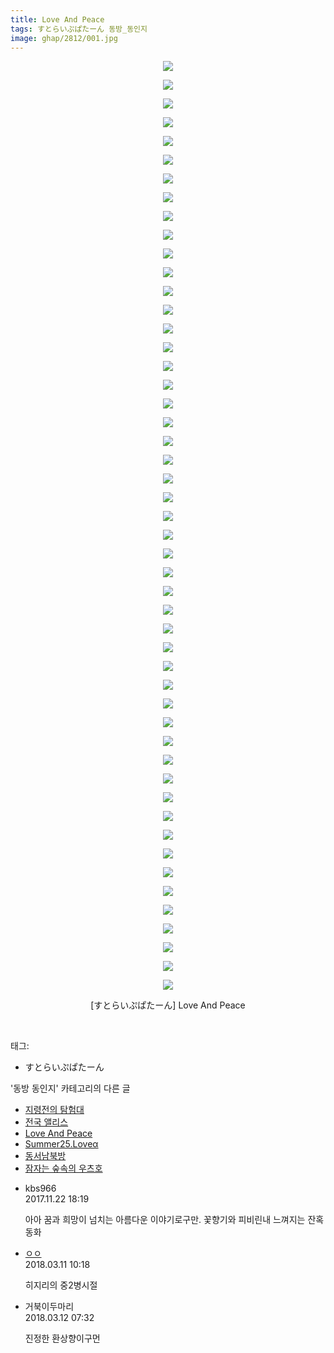 ```yaml
---
title: Love And Peace
tags: すとらいぷぱたーん 동방_동인지
image: ghap/2812/001.jpg
---
```

<div class="article">
<p style="text-align: center; clear: none; float: none;"><img src="{{ site.nasurl }}/ghap/2812/001.jpg"/></p>
<p style="text-align: center; clear: none; float: none;"><img src="{{ site.nasurl }}/ghap/2812/002.jpg"/></p>
<p style="text-align: center; clear: none; float: none;"><img src="{{ site.nasurl }}/ghap/2812/003.jpg"/></p>
<p style="text-align: center; clear: none; float: none;"><img src="{{ site.nasurl }}/ghap/2812/004.jpg"/></p>
<p style="text-align: center; clear: none; float: none;"><img src="{{ site.nasurl }}/ghap/2812/005.jpg"/></p>
<p style="text-align: center; clear: none; float: none;"><img src="{{ site.nasurl }}/ghap/2812/006.jpg"/></p>
<p style="text-align: center; clear: none; float: none;"><img src="{{ site.nasurl }}/ghap/2812/007.jpg"/></p>
<p style="text-align: center; clear: none; float: none;"><img src="{{ site.nasurl }}/ghap/2812/008.jpg"/></p>
<p style="text-align: center; clear: none; float: none;"><img src="{{ site.nasurl }}/ghap/2812/009.jpg"/></p>
<p style="text-align: center; clear: none; float: none;"><img src="{{ site.nasurl }}/ghap/2812/010.jpg"/></p>
<p style="text-align: center; clear: none; float: none;"><img src="{{ site.nasurl }}/ghap/2812/011.jpg"/></p>
<p style="text-align: center; clear: none; float: none;"><img src="{{ site.nasurl }}/ghap/2812/012.jpg"/></p>
<p style="text-align: center; clear: none; float: none;"><img src="{{ site.nasurl }}/ghap/2812/013.jpg"/></p>
<p style="text-align: center; clear: none; float: none;"><img src="{{ site.nasurl }}/ghap/2812/014.jpg"/></p>
<p style="text-align: center; clear: none; float: none;"><img src="{{ site.nasurl }}/ghap/2812/015.jpg"/></p>
<p style="text-align: center; clear: none; float: none;"><img src="{{ site.nasurl }}/ghap/2812/016.jpg"/></p>
<p style="text-align: center; clear: none; float: none;"><img src="{{ site.nasurl }}/ghap/2812/017.jpg"/></p>
<p style="text-align: center; clear: none; float: none;"><img src="{{ site.nasurl }}/ghap/2812/018.jpg"/></p>
<p style="text-align: center; clear: none; float: none;"><img src="{{ site.nasurl }}/ghap/2812/019.jpg"/></p>
<p style="text-align: center; clear: none; float: none;"><img src="{{ site.nasurl }}/ghap/2812/020.jpg"/></p>
<p style="text-align: center; clear: none; float: none;"><img src="{{ site.nasurl }}/ghap/2812/021.jpg"/></p>
<p style="text-align: center; clear: none; float: none;"><img src="{{ site.nasurl }}/ghap/2812/022.jpg"/></p>
<p style="text-align: center; clear: none; float: none;"><img src="{{ site.nasurl }}/ghap/2812/023.jpg"/></p>
<p style="text-align: center; clear: none; float: none;"><img src="{{ site.nasurl }}/ghap/2812/024.jpg"/></p>
<p style="text-align: center; clear: none; float: none;"><img src="{{ site.nasurl }}/ghap/2812/025.jpg"/></p>
<p style="text-align: center; clear: none; float: none;"><img src="{{ site.nasurl }}/ghap/2812/026.jpg"/></p>
<p style="text-align: center; clear: none; float: none;"><img src="{{ site.nasurl }}/ghap/2812/027.jpg"/></p>
<p style="text-align: center; clear: none; float: none;"><img src="{{ site.nasurl }}/ghap/2812/028.jpg"/></p>
<p style="text-align: center; clear: none; float: none;"><img src="{{ site.nasurl }}/ghap/2812/029.jpg"/></p>
<p style="text-align: center; clear: none; float: none;"><img src="{{ site.nasurl }}/ghap/2812/030.jpg"/></p>
<p style="text-align: center; clear: none; float: none;"><img src="{{ site.nasurl }}/ghap/2812/031.jpg"/></p>
<p style="text-align: center; clear: none; float: none;"><img src="{{ site.nasurl }}/ghap/2812/032.jpg"/></p>
<p style="text-align: center; clear: none; float: none;"><img src="{{ site.nasurl }}/ghap/2812/033.jpg"/></p>
<p style="text-align: center; clear: none; float: none;"><img src="{{ site.nasurl }}/ghap/2812/034.jpg"/></p>
<p style="text-align: center; clear: none; float: none;"><img src="{{ site.nasurl }}/ghap/2812/035.jpg"/></p>
<p style="text-align: center; clear: none; float: none;"><img src="{{ site.nasurl }}/ghap/2812/036.jpg"/></p>
<p style="text-align: center; clear: none; float: none;"><img src="{{ site.nasurl }}/ghap/2812/037.jpg"/></p>
<p style="text-align: center; clear: none; float: none;"><img src="{{ site.nasurl }}/ghap/2812/038.jpg"/></p>
<p style="text-align: center; clear: none; float: none;"><img src="{{ site.nasurl }}/ghap/2812/039.jpg"/></p>
<p style="text-align: center; clear: none; float: none;"><img src="{{ site.nasurl }}/ghap/2812/040.jpg"/></p>
<p style="text-align: center; clear: none; float: none;"><img src="{{ site.nasurl }}/ghap/2812/041.jpg"/></p>
<p style="text-align: center; clear: none; float: none;"><img src="{{ site.nasurl }}/ghap/2812/042.jpg"/></p>
<p style="text-align: center; clear: none; float: none;"><img src="{{ site.nasurl }}/ghap/2812/043.jpg"/></p>
<p style="text-align: center; clear: none; float: none;"><img src="{{ site.nasurl }}/ghap/2812/044.jpg"/></p>
<p style="text-align: center; clear: none; float: none;"><img src="{{ site.nasurl }}/ghap/2812/045.jpg"/></p>
<p style="text-align: center; clear: none; float: none;"><img src="{{ site.nasurl }}/ghap/2812/046.jpg"/></p>
<p style="text-align: center; clear: none; float: none;"><img src="{{ site.nasurl }}/ghap/2812/047.jpg"/></p>
<p style="text-align: center; clear: none; float: none;"><img src="{{ site.nasurl }}/ghap/2812/048.jpg"/></p>
<p style="text-align: center; clear: none; float: none;"><img src="{{ site.nasurl }}/ghap/2812/049.jpg"/></p>
<p style="text-align: center; clear: none; float: none;"><img src="{{ site.nasurl }}/ghap/2812/050.jpg"/></p>
<p style="text-align: center; clear: none; float: none;">[すとらいぷぱたーん] Love And Peace</p>
<p><br/></p>
</div><div class="tagTrail">
<p>태그: </p>
<ul>
<li>すとらいぷぱたーん</li>
</ul>
</div><div class="another">
<p>'동방 동인지' 카테고리의 다른 글</p>
<ul>
<li><a href="/2016-12-02-ghap_2814">지령전의 탐험대</a></li>
<li><a href="/2016-12-02-ghap_2813">전국 앨리스</a></li>
<li><a href="/2016-12-02-ghap_2812">Love And Peace</a></li>
<li><a href="/2016-12-02-ghap_2811">Summer25.Loveα</a></li>
<li><a href="/2016-12-02-ghap_2810">동서남북방</a></li>
<li><a href="/2016-12-01-ghap_2809">잠자는 숲속의 우츠호</a></li>
</ul>
</div><div class="cb_module cb_fluid">
<div class="cb_wrt cb_profile">
<div class="comment">
<ul>
<li class="cb_thumb_off" id="comment15135240">
<div class="cb_comment_area">
<div class="cb_info_area">
<div class="cb_section">
<span class="cb_nick_name">kbs966</span>
</div>
<div class="cb_section">
<span class="cb_date">2017.11.22 18:19 </span>
</div>
</div>
<div class="cb_dsc_comment">
<p class="cb_dsc">
											아아 꿈과 희망이 넘치는 아름다운 이야기로구만. 꽃향기와 피비린내 느껴지는 잔혹동화
										</p>
</div>
</div></li>
<li class="cb_thumb_off" id="comment15217459">
<div class="cb_comment_area">
<div class="cb_info_area">
<div class="cb_section">
<span class="cb_nick_name"> <a href="http://http:/ㄱㄷ극딧ㅇ7z8au1bh" onclick="return openLinkInNewWindow(this)">ㅇㅇ</a></span>
</div>
<div class="cb_section">
<span class="cb_date">2018.03.11 10:18 </span>
</div>
</div>
<div class="cb_dsc_comment">
<p class="cb_dsc">
											히지리의 중2병시절
										</p>
</div>
</div></li>
<li class="cb_thumb_off" id="comment15218033">
<div class="cb_comment_area">
<div class="cb_info_area">
<div class="cb_section">
<span class="cb_nick_name">거북이두마리</span>
</div>
<div class="cb_section">
<span class="cb_date">2018.03.12 07:32 </span>
</div>
</div>
<div class="cb_dsc_comment">
<p class="cb_dsc">
											진정한 환상향이구먼
										</p>
</div>
</div></li>
</ul>
</div>
</div><!-- commentList close -->
</div>